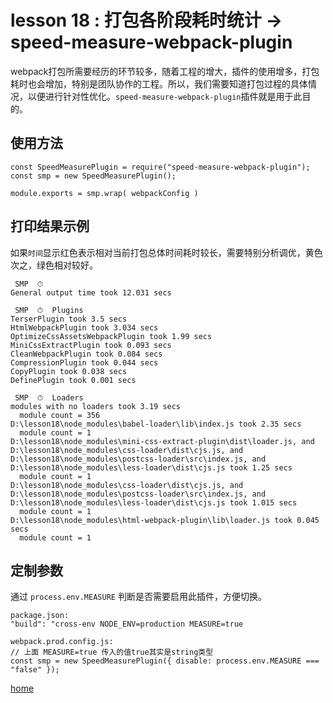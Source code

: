 # lesson 18 : 打包各阶段耗时统计 -> speed-measure-webpack-plugin

webpack打包所需要经历的环节较多，随着工程的增大，插件的使用增多，打包耗时也会增加，特别是团队协作的工程。所以，我们需要知道打包过程的具体情况，以便进行针对性优化。`speed-measure-webpack-plugin`插件就是用于此目的。

## 使用方法

```
const SpeedMeasurePlugin = require("speed-measure-webpack-plugin");
const smp = new SpeedMeasurePlugin();

module.exports = smp.wrap( webpackConfig )
```

## 打印结果示例

如果`时间`显示红色表示相对当前打包总体时间耗时较长，需要特别分析调优，黄色次之，绿色相对较好。

```
 SMP  ⏱  
General output time took 12.031 secs

 SMP  ⏱  Plugins
TerserPlugin took 3.5 secs
HtmlWebpackPlugin took 3.034 secs
OptimizeCssAssetsWebpackPlugin took 1.99 secs
MiniCssExtractPlugin took 0.093 secs
CleanWebpackPlugin took 0.084 secs
CompressionPlugin took 0.044 secs
CopyPlugin took 0.038 secs
DefinePlugin took 0.001 secs

 SMP  ⏱  Loaders
modules with no loaders took 3.19 secs
  module count = 356
D:\lesson18\node_modules\babel-loader\lib\index.js took 2.35 secs
  module count = 1
D:\lesson18\node_modules\mini-css-extract-plugin\dist\loader.js, and 
D:\lesson18\node_modules\css-loader\dist\cjs.js, and 
D:\lesson18\node_modules\postcss-loader\src\index.js, and 
D:\lesson18\node_modules\less-loader\dist\cjs.js took 1.25 secs
  module count = 1
D:\lesson18\node_modules\css-loader\dist\cjs.js, and 
D:\lesson18\node_modules\postcss-loader\src\index.js, and 
D:\lesson18\node_modules\less-loader\dist\cjs.js took 1.015 secs
  module count = 1
D:\lesson18\node_modules\html-webpack-plugin\lib\loader.js took 0.045 secs
  module count = 1
```

## 定制参数

通过 `process.env.MEASURE` 判断是否需要启用此插件，方便切换。

```
package.json: 
"build": "cross-env NODE_ENV=production MEASURE=true 

webpack.prod.config.js:
// 上面 MEASURE=true 传入的值true其实是string类型
const smp = new SpeedMeasurePlugin({ disable: process.env.MEASURE === "false" });
```

[home](https://github.com/biggerV/webpack4-lesson)